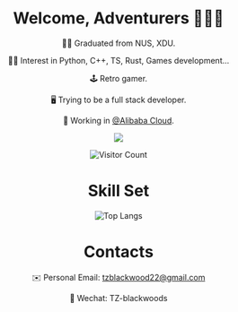 
<div align=center>
  
  # Welcome, Adventurers 🧙🏻‍♂️
  
  👨‍🎓 Graduated from NUS, XDU.

  🧑‍💻 Interest in Python, C++, TS, Rust, Games development...
  
  🕹️ Retro gamer.
  
  🖥️ Trying to be a full stack developer.

  💼 Working in [@Alibaba Cloud](https://github.com/aliyun).

  ![](https://github-readme-stats.vercel.app/api?username=zxypro1&show_icons=true&theme=transparent)

  ![Visitor Count](https://profile-counter.glitch.me/zxypro1/count.svg)

  # Skill Set

  ![Top Langs](https://github-readme-stats.vercel.app/api/top-langs/?username=zxypro1&layout=compact&theme=tokyonight)

  # Contacts

  ✉️ Personal Email: tzblackwood22@gmail.com
  
  💬 Wechat: TZ-blackwoods
  
</div>



<!---
zxypro1/zxypro1 is a ✨ special ✨ repository because its `README.md` (this file) appears on your GitHub profile.
You can click the Preview link to take a look at your changes.
--->

